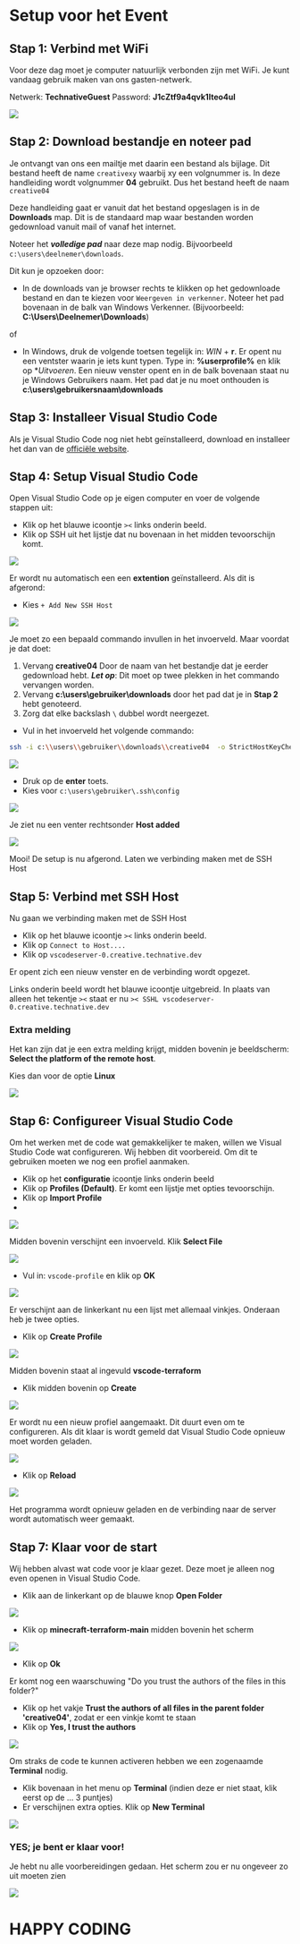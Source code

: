 # Setup voor het Event


## Stap 1: Verbind met WiFi

Voor deze dag moet je computer natuurlijk verbonden zijn met WiFi. Je kunt vandaag gebruik maken van ons gasten-netwerk.

Netwerk: **TechnativeGuest**
Password: **J1cZtf9a4qvk1lteo4ul**

![](wifi-qr.png)

## Stap 2: Download bestandje en noteer pad
Je ontvangt van ons een mailtje met daarin een bestand als bijlage. Dit bestand heeft de name `creativexy` waarbij xy een volgnummer is. In deze handleiding wordt volgnummer **04** gebruikt. Dus het bestand heeft de naam `creative04`

Deze handleiding gaat er vanuit dat het bestand opgeslagen is in de **Downloads** map. Dit is de standaard map waar bestanden worden gedownload vanuit mail of vanaf het internet.

Noteer het **_volledige pad_** naar deze map nodig. Bijvoorbeeld `c:\users\deelnemer\downloads`.

Dit kun je opzoeken door:

* In de downloads van je browser rechts te klikken op het gedownloade bestand en dan te kiezen voor `Weergeven in verkenner`. Noteer het pad bovenaan in de balk van Windows Verkenner. (Bijvoorbeeld: **C:\Users\Deelnemer\Downloads**)

of

*  In Windows, druk de volgende toetsen tegelijk in: *WIN* + **r**. Er opent nu een ventster waarin je iets kunt typen. Type in: **%userprofile%** en klik op **Uitvoeren*. Een nieuw venster opent en in de balk bovenaan staat nu je Windows Gebruikers naam. Het pad dat je nu moet onthouden is **c:\users\gebruikersnaam\downloads**


## Stap 3: Installeer Visual Studio Code

Als je Visual Studio Code nog niet hebt geïnstalleerd, download en installeer het dan van de [officiële website](https://code.visualstudio.com/).

## Stap 4: Setup Visual Studio Code

Open Visual Studio Code op je eigen computer en voer de volgende stappen uit:

- Klik op het blauwe icoontje `><` links onderin beeld.
- Klik op SSH uit het lijstje dat nu bovenaan in het midden tevoorschijn komt.

![](images/output/blauw-vinkje.png)

Er wordt nu automatisch een een **extention** geïnstalleerd. Als dit is afgerond:

- Kies `+ Add New SSH Host`

![](images/add_ssh_host.png)

Je moet zo een bepaald commando invullen in het invoerveld. Maar voordat je dat doet:

1. Vervang **creative04** Door de naam van het bestandje dat je eerder gedownload hebt. **_Let op_**: Dit moet op twee plekken in het commando vervangen worden.
2. Vervang **c:\users\gebruiker\downloads** door het pad dat je in **Stap 2** hebt genoteerd.
3. Zorg dat elke backslash `\` dubbel wordt neergezet.

- Vul in het invoerveld het volgende commando:

```bash
ssh -i c:\\users\\gebruiker\\downloads\\creative04  -o StrictHostKeyChecking=no creative04@vscodeserver-0.creative.technative.dev
```
![](images/ssh_command.png)

- Druk op de **enter** toets.
- Kies voor `c:\users\gebruiker\.ssh\config`

![](images/ssh_config.png)

Je ziet nu een venter rechtsonder **Host added**

![](images/host_added.png)

Mooi! De setup is nu afgerond. Laten we verbinding maken met de SSH Host


## Stap 5: Verbind met SSH Host

Nu gaan we verbinding maken met de SSH Host
- Klik op het blauwe icoontje `><` links onderin beeld.
- Klik op `Connect to Host....`
- Klik op `vscodeserver-0.creative.technative.dev`

Er opent zich een nieuw venster en de verbinding wordt opgezet.

Links onderin beeld wordt het blauwe icoontje uitgebreid. In plaats van alleen het tekentje `><` staat er nu `>< SSHL vscodeserver-0.creative.technative.dev`

### Extra melding
Het kan zijn dat je een extra melding krijgt, midden bovenin je beeldscherm: **Select the platform of the remote host**.

Kies dan voor de optie **Linux**

![](images/linux.png)

## Stap 6: Configureer Visual Studio Code

Om het werken met de code wat gemakkelijker te maken, willen we Visual Studio Code wat configureren. Wij hebben dit voorbereid. Om dit te gebruiken moeten we nog een profiel aanmaken.

- Klik op het **configuratie** icoontje links onderin beeld
- Klik op **Profiles (Default)**. Er komt een lijstje met opties tevoorschijn.
- Klik op **Import Profile**
- 
![](images/profiles-1.png)

Midden bovenin verschijnt een invoerveld. Klik **Select File**

![](images/profiles-2.png)

- Vul in: `vscode-profile` en klik op **OK**

![](images/profiles-3.png)

Er verschijnt aan de linkerkant nu een lijst met allemaal vinkjes. Onderaan heb je twee opties.

- Klik op **Create Profile**

![](images/profiles-4.png)

Midden bovenin staat al ingevuld **vscode-terraform**
- Klik midden bovenin op **Create**

![](images/profiles-5.png)

Er wordt nu een nieuw profiel aangemaakt. Dit duurt even om te configureren. Als dit klaar is wordt gemeld dat Visual Studio Code opnieuw moet worden geladen.

![](images/profiles-6.png)

- Klik op **Reload**

![](images/profiles-7.png)

Het programma wordt opnieuw geladen en de verbinding naar de server wordt automatisch weer gemaakt.

## Stap 7: Klaar voor de start
Wij hebben alvast wat code voor je klaar gezet. Deze moet je alleen nog even openen in Visual Studio Code.

- Klik aan de linkerkant op de blauwe knop **Open Folder**

![](images/open_folder.png)

- Klik op **minecraft-terraform-main** midden bovenin het scherm

![](images/minecraft-terraform-main.png)

- Klik op **Ok**

Er komt nog een waarschuwing "Do you trust the authors of the files in this folder?"
- Klik op het vakje **Trust the authors of all files in the parent folder 'creative04'**, zodat er een vinkje komt te staan
- Klik op **Yes, I trust the authors**

![](images/trust.png)

Om straks de code te kunnen activeren hebben we een zogenaamde **Terminal** nodig.

- Klik bovenaan in het menu op **Terminal** (indien deze er niet staat, klik eerst op de ... 3 puntjes)
- Er verschijnen extra opties. Klik op **New Terminal**

![](images/new_terminal.png)

### YES; je bent er klaar voor!
Je hebt nu alle voorbereidingen gedaan.
Het scherm zou er nu ongeveer zo uit moeten zien

![](images/final_overview.png)

# HAPPY CODING